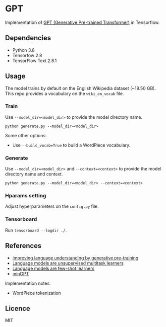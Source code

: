 # GPT
Implementation of [GPT (Generative Pre-trained Transformer)](https://proceedings.neurips.cc/paper/2020/file/1457c0d6bfcb4967418bfb8ac142f64a-Paper.pdf) in Tensorflow.


## Dependencies
- Python 3.8
- Tensorfow 2.8
- TensorFlow Text 2.8.1


## Usage
The model trains by default on the English Wikipedia dataset (~19.50 GB). This repo provides a vocabulary on the `wiki_en_vocab` file.
### Train


Use `--model_dir=<model_dir>` to provide the model directory name.
```
python generate.py --model_dir=<model_dir> 
```

Some other options:
- Use `--build_vocab=True` to build a WordPiece vocabulary.

### Generate
Use `--model_dir=<model_dir>` and `--context=<context>` to provide the model directory name and context.
```
python generate.py --model_dir=<model_dir> --context=<context>
```

### Hparams setting
Adjust hyperparameters on the `config.py` file.

### Tensorboard
Run `tensorboard --logdir ./`.


## References

- [Improving language understanding by generative pre-training](https://cdn.openai.com/research-covers/language-unsupervised/language_understanding_paper.pdf)
- [Language models are unsupervised multitask learners](https://cdn.openai.com/better-language-models/language_models_are_unsupervised_multitask_learners.pdf)
- [Language models are few-shot learners](https://proceedings.neurips.cc/paper/2020/file/1457c0d6bfcb4967418bfb8ac142f64a-Paper.pdf)
- [minGPT](https://github.com/karpathy/minGPT)

Implementation notes:
- WordPiece tokenization


## Licence
MIT
